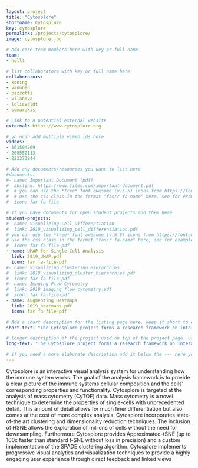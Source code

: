 ```yaml
---
layout: project
title: "Cytosplore"
shortname: Cytosplore
key: cytosplore
permalink: /projects/cytosplore/
image: cytosplore.jpg

# add core team members here with key or full name
team:
- hollt

# list collaborators with key or full name here
collaborators:
- koning
- vanunen
- pezzotti
- vilanova
- lelieveldt
- somarakis

# Link to a potential external website
external: https://www.cytosplore.org

# yo ucan add multiple vimeo ids here
videos:
- 161594269
- 205552113
- 223373844

# Add any documents/resources you want to list here
#documents:
#- name: Important Document (pdf)
#  abslink: https://www.files.com/important-document.pdf
#  # you can use the *free* font awesome (v.5.5) icons from https://fontawesome.com/icons?d=gallery&m=free
#  # use the css class in the format "fas/r fa-name" here, see for example https://fontawesome.com/icons/file?style=regular to get the code used here for the file icon here
#  icon: far fa-file

# If you have documents for open student projects add them here
student-projects:
#- name: Visualizing Cell Differentiation
#  link: 2019_visualizing_cell_differentiation.pdf
# you can use the *free* font awesome (v.5.5) icons from https://fontawesome.com/icons?d=gallery&m=free
# use the css class in the format "fas/r fa-name" here, see for example https://fontawesome.com/icons/file?style=regular to get the code used here
#  icon: far fa-file-pdf
- name: UMAP for Single-Cell Analysis
  link: 2019_UMAP.pdf
  icon: far fa-file-pdf
#- name: Visualizing Clustering Hierarchies
#  link: 2019_visualizing_cluster_hierarchies.pdf
#  icon: far fa-file-pdf
#- name: Imaging Flow Cytometry
#  link: 2019_imaging_flow_cytometry.pdf
#  icon: far fa-file-pdf
- name: Augmenting Heatmaps
  link: 2019_heatmaps.pdf
  icon: far fa-file-pdf

# Add a short description for the listing page here. keep it short to dont break the layout onm /projects
short-text: "The Cytosplore project forms a research framework on interactive visual analysis of high-dimensional data. The core is the Cytosplore software. Besides its application to single-cell analysis the Cytosplore software is a robust and extensible visual analysis framework. This project combines basic methodological research with highly relevant applied research in single-cell analysis."

# longer description of the project used on top of the project page. use this for an extended abstract
long-text: "The Cytosplore project forms a research framework on interactive visual analysis of high-dimensional data. The core is the Cytosplore software. Besides its application to single-cell analysis the Cytosplore software is a robust and extensible visual analysis framework. This project combines basic methodological research with highly relevant applied research in single-cell analysis."

# if you need a more elaborate description add it below the --- here you can use the full markdown/kramdown spec and/or embed html
---
```

Cytosplore is an interactive visual analysis system for understanding how the immune system works. The goal of the analysis framework is to provide a clear picture of the immune systems cellular composition and the cells’ corresponding properties and functionality. Cytosplore is targeted at the analysis of mass cytometry (CyTOF) data. Mass cytometry is a novel technique to determine the properties of single-cells with unprecedented detail. This amount of detail allows for much finer differentiation but also comes at the cost of more complex analysis. Cytosplore incorporates state-of-the art clustering and dimensionality reduction techniques. The inclusion of HSNE allows the exploration of millions of cells without the need for downsampling. Furthermore Cytosplore provides Approximated-tSNE (up to 100x faster than standard t-SNE without loss in precision) and a custom implementation of the SPADE clustering algorithm. Cytosplore implements progressive visual analytics and visualization techniques to provide a highly engaging user experience through direct feedback and linked views
